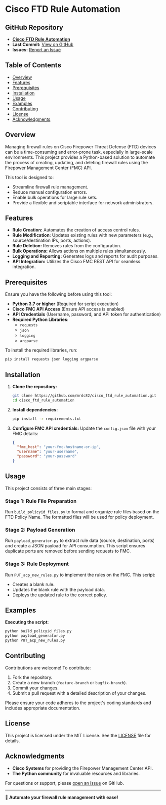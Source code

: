 # Cisco FTD Rule Automation

## GitHub Repository
- **[Cisco FTD Rule Automation](https://github.com/mrdc82/cisco_ftd_rule_automation)**
- **Last Commit:** [View on GitHub](https://github.com/mrdc82/cisco_ftd_rule_automation/commits/main)
- **Issues:** [Report an Issue](https://github.com/mrdc82/cisco_ftd_rule_automation/issues)

## Table of Contents
- [Overview](#overview)
- [Features](#features)
- [Prerequisites](#prerequisites)
- [Installation](#installation)
- [Usage](#usage)
- [Examples](#examples)
- [Contributing](#contributing)
- [License](#license)
- [Acknowledgments](#acknowledgments)

## Overview
Managing firewall rules on Cisco Firepower Threat Defense (FTD) devices can be a time-consuming and error-prone task, especially in large-scale environments. This project provides a Python-based solution to automate the process of creating, updating, and deleting firewall rules using the Firepower Management Center (FMC) API.

This tool is designed to:
- Streamline firewall rule management.
- Reduce manual configuration errors.
- Enable bulk operations for large rule sets.
- Provide a flexible and scriptable interface for network administrators.

## Features
- **Rule Creation:** Automates the creation of access control rules.
- **Rule Modification:** Updates existing rules with new parameters (e.g., source/destination IPs, ports, actions).
- **Rule Deletion:** Removes rules from the configuration.
- **Bulk Operations:** Allows actions on multiple rules simultaneously.
- **Logging and Reporting:** Generates logs and reports for audit purposes.
- **API Integration:** Utilizes the Cisco FMC REST API for seamless integration.

## Prerequisites
Ensure you have the following before using this tool:
- **Python 3.7 or higher** (Required for script execution)
- **Cisco FMC API Access** (Ensure API access is enabled)
- **API Credentials** (Username, password, and API token for authentication)
- **Required Python Libraries:**
  - `requests`
  - `json`
  - `logging`
  - `argparse`
  
To install the required libraries, run:
```bash
pip install requests json logging argparse
```

## Installation
1. **Clone the repository:**
   ```bash
   git clone https://github.com/mrdc82/cisco_ftd_rule_automation.git
   cd cisco_ftd_rule_automation
   ```
2. **Install dependencies:**
   ```bash
   pip install -r requirements.txt
   ```
3. **Configure FMC API credentials:**
   Update the `config.json` file with your FMC details:
   ```json
   {
     "fmc_host": "your-fmc-hostname-or-ip",
     "username": "your-username",
     "password": "your-password"
   }
   ```

## Usage
This project consists of three main stages:

### **Stage 1: Rule File Preparation**
Run `build_policyid_files.py` to format and organize rule files based on the FTD Policy Name. The formatted files will be used for policy deployment.

### **Stage 2: Payload Generation**
Run `payload_generator.py` to extract rule data (source, destination, ports) and create a JSON payload for API consumption. This script ensures duplicate ports are removed before sending requests to FMC.

### **Stage 3: Rule Deployment**
Run `PUT_acp_new_rules.py` to implement the rules on the FMC. This script:
- Creates a blank rule.
- Updates the blank rule with the payload data.
- Deploys the updated rule to the correct policy.

## Examples
**Executing the script:**
```bash
python build_policyid_files.py
python payload_generator.py
python PUT_acp_new_rules.py
```

## Contributing
Contributions are welcome! To contribute:
1. Fork the repository.
2. Create a new branch (`feature-branch` or `bugfix-branch`).
3. Commit your changes.
4. Submit a pull request with a detailed description of your changes.

Please ensure your code adheres to the project's coding standards and includes appropriate documentation.

## License
This project is licensed under the MIT License. See the [LICENSE](LICENSE) file for details.

## Acknowledgments
- **Cisco Systems** for providing the Firepower Management Center API.
- **The Python community** for invaluable resources and libraries.

For questions or support, please [open an issue](https://github.com/mrdc82/cisco_ftd_rule_automation/issues) on GitHub.

---
🚀 **Automate your firewall rule management with ease!**

